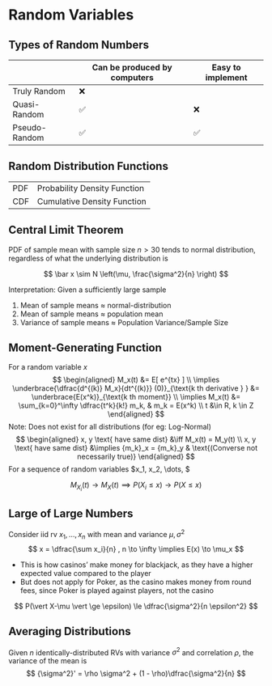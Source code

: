 # Random Variables

## Types of Random Numbers

|               | Can be produced by computers | Easy to implement |
| ------------- | ---------------------------- | ----------------- |
| Truly Random  | ❌                            |                   |
| Quasi-Random  | ✅                            | ❌                 |
| Pseudo-Random | ✅                            | ✅                 |

## Random Distribution Functions

|      |                              |
| ---- | ---------------------------- |
| PDF  | Probability Density Function |
| CDF  | Cumulative Density Function  |

## Central Limit Theorem

PDF of sample mean with sample size $n>30$ tends to normal distribution, regardless of what the underlying distribution is

$$
\bar x \sim N \left(\mu, \frac{\sigma^2}{n} \right)
$$

Interpretation: Given a sufficiently large sample

1. Mean of sample means $\approx$ normal-distribution
2. Mean of sample means $\approx$ population mean
3. Variance of sample means $\approx$ Population Variance/Sample Size

## Moment-Generating Function

For a random variable $x$
$$
\begin{aligned}
M_x(t) &= E[ e^{tx} ] \\
\implies \underbrace{\dfrac{d^{(k)} M_x}{dt^{(k)}} (0)}_{\text{k th derivative } } &= \underbrace{E(x^k)}_{\text{k th moment}} \\
\implies M_x(t) &= \sum_{k=0}^\infty \dfrac{t^k}{k!} m_k, & m_k = E(x^k) \\
t &\in R, k \in Z
\end{aligned}
$$
Note: Does not exist for all distributions (for eg: Log-Normal)
$$
\begin{aligned}
x, y \text{ have same dist} &\iff M_x(t) = M_y(t) \\
x, y \text{ have same dist} &\implies {m_k}_x = {m_k}_y & \text{(Converse not necessarily true)}
\end{aligned}
$$
For a sequence of random variables $x_1, x_2, \dots, $

$$
M_{X_i}(t) \to M_X(t) \implies P(X_i \le x) \to P(X \le x)
$$

## Large of Large Numbers

Consider iid rv $x_1, \dots, x_n$ with mean and variance $\mu, \sigma^2$
$$
x = \dfrac{\sum x_i}{n} , n \to \infty \implies E(x) \to \mu_x
$$

- This is how casinos’ make money for blackjack, as they have a higher expected value compared to the player
- But does not apply for Poker, as the casino makes money from round fees, since Poker is played against players, not the casino

$$
P(\vert X-\mu \vert \ge \epsilon) \le \dfrac{\sigma^2}{n \epsilon^2}
$$

## Averaging Distributions

Given $n$ identically-distributed RVs with variance $\sigma^2$ and correlation $\rho$, the
variance of the mean is
$$
{\sigma^2}' = \rho \sigma^2 + (1 - \rho)\dfrac{\sigma^2}{n}
$$
